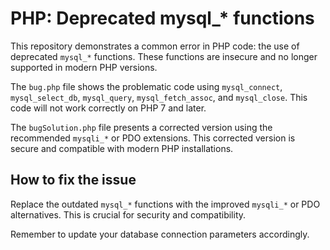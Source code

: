 # PHP: Deprecated mysql_* functions

This repository demonstrates a common error in PHP code: the use of deprecated `mysql_*` functions. These functions are insecure and no longer supported in modern PHP versions.

The `bug.php` file shows the problematic code using `mysql_connect`, `mysql_select_db`, `mysql_query`, `mysql_fetch_assoc`, and `mysql_close`. This code will not work correctly on PHP 7 and later.

The `bugSolution.php` file presents a corrected version using the recommended `mysqli_*` or PDO extensions.  This corrected version is secure and compatible with modern PHP installations.

## How to fix the issue

Replace the outdated `mysql_*` functions with the improved `mysqli_*` or PDO alternatives.  This is crucial for security and compatibility.

Remember to update your database connection parameters accordingly.